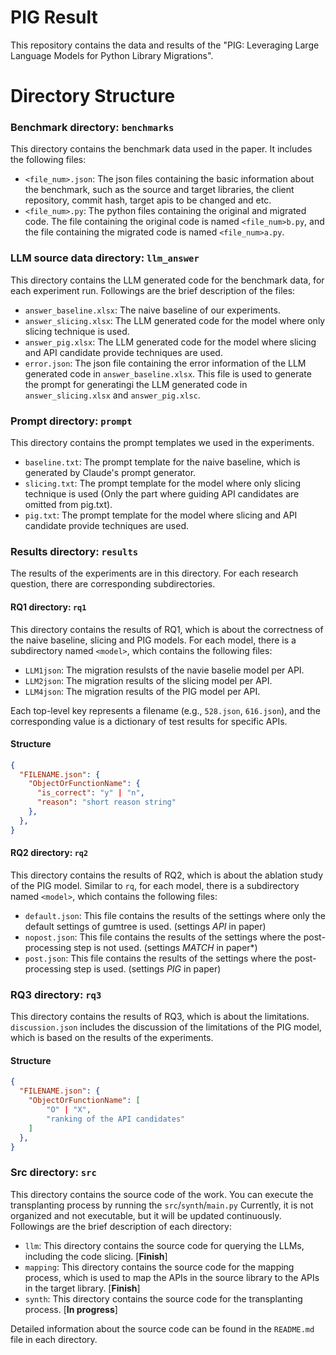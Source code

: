 # PIG Result

This repository contains the data and results of the "PIG: Leveraging Large Language Models for Python Library Migrations". 

# Directory Structure
### Benchmark directory: `benchmarks`
This directory contains the benchmark data used in the paper. It includes the following files:
- `<file_num>.json`: The json files containing the basic information about the benchmark, such as the source and target libraries, the client repository, commit hash, target apis to be changed and etc. 
- `<file_num>.py`: The python files containing the original and migrated code. The file containing the original code is named `<file_num>b.py`, and the file containing the migrated code is named `<file_num>a.py`.

### LLM source data directory: `llm_answer`
This directory contains the LLM generated code for the benchmark data, for each experiment run. Followings are the brief description of the files:
- `answer_baseline.xlsx`: The naive baseline of our experiments.
- `answer_slicing.xlsx`: The LLM generated code for the model where only slicing technique is used.
- `answer_pig.xlsx`: The LLM generated code for the model where slicing and API candidate provide techniques are used.
- `error.json`: The json file containing the error information of the LLM generated code in `answer_baseline.xlsx`. This file is used to generate the prompt for generatingi the LLM generated code in `answer_slicing.xlsx` and `answer_pig.xlsc`.

### Prompt directory: `prompt`
This directory contains the prompt templates we used in the experiments.
- `baseline.txt`: The prompt template for the naive baseline, which is generated by Claude's prompt generator.
- `slicing.txt`: The prompt template for the model where only slicing technique is used (Only the part where guiding API candidates are omitted from pig.txt).
- `pig.txt`: The prompt template for the model where slicing and API candidate provide techniques are used.

### Results directory: `results`
The results of the experiments are in this directory. For each research question, there are corresponding subdirectories.

#### RQ1 directory: `rq1`
This directory contains the results of RQ1, which is about the correctness of the naive baseline, slicing and PIG models. For each model, there is a subdirectory named `<model>`, which contains the following files:
- `LLM1json`: The migration resulsts of the navie baselie model per API.
- `LLM2json`: The migration results of the slicing model per API.
- `LLM4json`: The migration results of the PIG model per API.
  
Each top-level key represents a filename (e.g., `528.json`, `616.json`), and the corresponding value is a dictionary of test results for specific APIs.

#### Structure

```json
{
  "FILENAME.json": {
    "ObjectOrFunctionName": {
      "is_correct": "y" | "n",
      "reason": "short reason string"
    },
  },
}
```

#### RQ2 directory: `rq2`
This directory contains the results of RQ2, which is about the ablation study of the PIG model. Similar to `rq`, for each model, there is a subdirectory named `<model>`, which contains the following files:
- `default.json`: This file contains the results of the settings where only the default settings of gumtree is used. (settings *API* in paper)
- `nopost.json`: This file contains the results of the settings where the post-processing step is not used. (settings *MATCH* in paper*)
- `post.json`: This file contains the results of the settings where the post-processing step is used. (settings *PIG* in paper)

### RQ3 directory: `rq3`
This directory contains the results of RQ3, which is about the limitations.
`discussion.json` includes the discussion of the limitations of the PIG model, which is based on the results of the experiments.

#### Structure

```json
{
  "FILENAME.json": {
    "ObjectOrFunctionName": [
        "O" | "X",
        "ranking of the API candidates"
    ]
  },
}
```

### Src directory: `src`
This directory contains the source code of the work. 
You can execute the transplanting process by running the `src`/`synth`/`main.py`
Currently, it is not organized and not executable, but it will be updated continuously.
Followings are the brief description of each directory:
- `llm`: This directory contains the source code for querying the LLMs, including the code slicing. [**Finish**]
- `mapping`: This directory contains the source code for the mapping process, which is used to map the APIs in the source library to the APIs in the target library. [**Finish**]
- `synth`: This directory contains the source code for the transplanting process. [**In progress**]

Detailed information about the source code can be found in the `README.md` file in each directory.